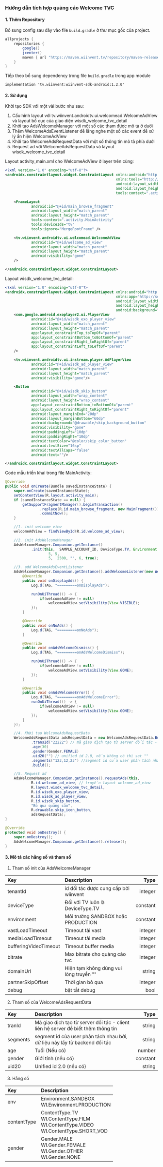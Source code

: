 
### Hướng dẫn tích hợp quảng cáo Welcome TVC
#### 1. Thêm Repository
Bổ sung config sau đây vào file `build.gradle` ở thư mục gốc của project.

```gradle
allprojects {
    repositories {
        google()
        jcenter()
        maven { url "https://maven.wiinvent.tv/repository/maven-releases/" }
    }
}  
```

Tiếp theo bổ sung dependency trong file `build.gradle` trong app module

```gralde
implementation 'tv.wiinvent:wiinvent-sdk-android:1.2.0'
```

#### 2. Sử dụng

Khởi tạo SDK với một vài bước như sau:
1. Cấu hình layout với tv.wiinvent.androidtv.ui.welcomead.WelcomeAdView và layout bố cục của giao diện wisdk_welcome_tvc_detail
2. Khởi tạo AdsWelcomeManager với một số các tham được mô tả ở dưới
3. Thêm WelcomeAdsEventListener để lắng nghe một số các event để xử lý ẩn hiện WelcomeAdView
4. Khởi tạo WelcomeAdsRequestData với một số thông tin mô tả phía dưới
5. Request ad với WelcomeAdsRequestData và layout wisdk_welcome_tvc_detail

Layout activity_main.xml cho WelcomeAdView ở layer trên cùng:

```xml
<?xml version="1.0" encoding="utf-8"?>
<androidx.constraintlayout.widget.ConstraintLayout xmlns:android="http://schemas.android.com/apk/res/android"
                                                   xmlns:tools="http://schemas.android.com/tools"
                                                   android:layout_width="match_parent"
                                                   android:layout_height="match_parent"
                                                   tools:context=".activity.MainActivity">

    <FrameLayout
            android:id="@+id/main_browse_fragment"
            android:layout_width="match_parent"
            android:layout_height="match_parent"
            tools:context=".activity.MainActivity"
            tools:deviceIds="tv"
            tools:ignore="MergeRootFrame" />

    <tv.wiinvent.androidtv.ui.welcomead.WelcomeAdView
            android:id="@+id/welcome_ad_view"
            android:layout_width="match_parent"
            android:layout_height="match_parent"
            android:visibility="gone"
    />

</androidx.constraintlayout.widget.ConstraintLayout>
```

Layout wisdk_welcome_tvc_detail:

```xml
<?xml version="1.0" encoding="utf-8"?>
<androidx.constraintlayout.widget.ConstraintLayout xmlns:android="http://schemas.android.com/apk/res/android"
                                                   xmlns:app="http://schemas.android.com/apk/res-auto"
                                                   android:layout_width="match_parent"
                                                   android:layout_height="match_parent"
                                                   android:background="@android:color/black">
    <com.google.android.exoplayer2.ui.PlayerView
            android:id="@+id/wisdk_exo_player_view"
            android:layout_width="match_parent"
            android:layout_height="match_parent"
            app:layout_constraintTop_toTopOf="parent"
            app:layout_constraintBottom_toBottomOf="parent"
            app:layout_constraintRight_toRightOf="parent"
            app:layout_constraintLeft_toLeftOf="parent"
    />

    <tv.wiinvent.androidtv.ui.instream.player.AdPlayerView
            android:id="@+id/wisdk_ad_player_view"
            android:layout_width="match_parent"
            android:layout_height="match_parent"
            android:visibility="gone"/>

    <Button
            android:id="@+id/wisdk_skip_button"
            android:layout_width="wrap_content"
            android:layout_height="wrap_content"
            app:layout_constraintBottom_toBottomOf="parent"
            app:layout_constraintRight_toRightOf="parent"
            android:layout_marginEnd="20dp"
            android:layout_marginBottom="60dp"
            android:background="@drawable/skip_background_button"
            android:visibility="gone"
            android:paddingLeft="10dp"
            android:paddingRight="10dp"
            android:textColor="@color/skip_color_button"
            android:textSize="16sp"
            android:textAllCaps="false"
            android:text=""/>

</androidx.constraintlayout.widget.ConstraintLayout>
```


Code mẫu triển khai trong file MainActivity:
```java
@Override
public void onCreate(Bundle savedInstanceState) {
    super.onCreate(savedInstanceState);
    setContentView(R.layout.activity_main);
    if (savedInstanceState == null) {
        getSupportFragmentManager().beginTransaction()
                .replace(R.id.main_browse_fragment, new MainFragment())
                .commitNow();
    }

    //1. init welcome view
    welcomeAdView = findViewById(R.id.welcome_ad_view);

    //2. init AdsWelcomeManager
    AdsWelcomeManager.Companion.getInstance()
            .init(this,  SAMPLE_ACCOUNT_ID, DeviceType.TV, Environment.SANDBOX,
                    5, 5,
                    5,  2500, "", 6, true);

    //3. add WelcomeAdsEventListener
    AdsWelcomeManager.Companion.getInstance().addWelcomeListener(new WelcomeAdsEventListener() {
        @Override
        public void onDisplayAds() {
            Log.d(TAG, "=========onDisplayAds");

            runOnUiThread(() -> {
                if(welcomeAdView != null)
                    welcomeAdView.setVisibility(View.VISIBLE);
            });
        }

        @Override
        public void onNoAds() {
            Log.d(TAG, "=========onNoAds");
        }

        @Override
        public void onAdsWelcomeDismiss() {
            Log.d(TAG, "=========onAdsWelcomeDismiss");

            runOnUiThread(() -> {
                if(welcomeAdView != null)
                    welcomeAdView.setVisibility(View.GONE);
            });
        }

        @Override
        public void onAdsWelcomeError() {
            Log.d(TAG, "=========onAdsWelcomeError");
            runOnUiThread(() -> {
                if(welcomeAdView != null)
                    welcomeAdView.setVisibility(View.GONE);
            });
        }
    });

    //4. Khời tạo WelcomeAdsRequestData
    WelcomeAdsRequestData adsRequestData = new WelcomeAdsRequestData.Builder()
            .transId("22222") // mã giao dịch tạo từ server đối tác - client liên hệ server
            .age(30)
            .gender(Gender.FEMALE)
            .uid20("") // unified id 2.0, nếu không có thì set ""
            .segments("123,12,23") //segment id của user phân tách nhau bời, dữ liệu này lấy từ backend đối tác
            .build();

    //5. Request ad
    AdsWelcomeManager.Companion.getInstance().requestAds(this,
            R.id.welcome_ad_view, // truyền layout welcome_ad_view
            R.layout.wisdk_welcome_tvc_detail,
            R.id.wisdk_exo_player_view,
            R.id.wisdk_ad_player_view,
            R.id.wisdk_skip_button,
            "Bỏ qua quảng cáo",
            R.drawable.skip_icon_button,
            adsRequestData);
}

@Override
protected void onDestroy() {
    super.onDestroy();
    AdsWelcomeManager.Companion.getInstance().release();
}
```

#### 3. Mô tả các hằng số và tham số
1. Tham số init của AdsWelcomeManager

| Key                   | Description                            |     Type |
|:----------------------|:---------------------------------------|---------:|
| tenantId              | id đối tác được cung cấp bởi wiinvent  |  integer |
| deviceType            | Đối với TV luôn là DeviceType.TV       | constant |
| environment           | Môi trường SANDBOX hoặc PRODUCTION     | constant |
| vastLoadTimeout       | Timeout tải vast                       |  integer |
| mediaLoadTimeout      | Timeout tải media                      |  integer |
| bufferingVideoTimeout | Timeout buffer media                   |  integer |
| bitrate               | Max bitrate cho quảng cáo tvc          |  integer |    
| domainUrl             | Hiện tạm không dùng vui lòng truyền "" |   string |                                  
| partnerSkipOffset     | Thời gian bỏ qua                       |  integer |
| debug                 | bật tắt debug                          |     bool |                                  

2. Tham số của WelcomeAdsRequestData

| Key          | Description                                                                       |       Type |
|:-------------|:----------------------------------------------------------------------------------|-----------:|
| tranId       | Mã giao dịch tạo từ server đối tác - client liên hệ server để biết thêm thông tin |     string |
| segments     | segment id của user phân tách nhau bời, dữ liệu này lấy từ backend đối tác        |     string |
| age          | Tuổi (Nếu có)                                                                     |     number |
| gender       | Giới tính (nếu có)                                                                |   constant |
| uid20        | Unified id 2.0 (nếu có)                                                           |     string |

3. Hằng số

| Key         | Description                                                                                     |
|:------------|:------------------------------------------------------------------------------------------------|
| env         | Environment.SANDBOX <br/> WI.Environment.PRODUCTION                                             |
| contentType | ContentType.TV <br/>WI.ContentType.FILM <br/>WI.ContentType.VIDEO <br/>WI.ContentType.SHORT_VOD |
| gender      | Gender.MALE <br/>WI.Gender.FEMALE <br/>WI.Gender.OTHER <br/>WI.Gender.NONE                      |

